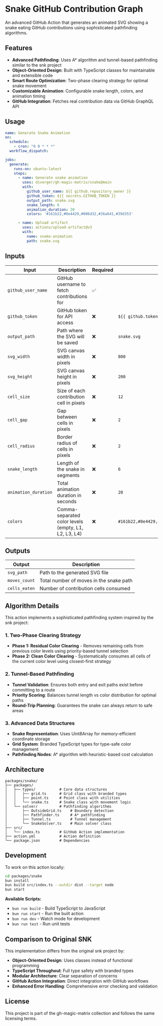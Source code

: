 # Snake GitHub Contribution Graph

An advanced GitHub Action that generates an animated SVG showing a snake eating GitHub contributions using sophisticated pathfinding algorithms.

## Features

- **Advanced Pathfinding**: Uses A* algorithm and tunnel-based pathfinding similar to the snk project
- **Object-Oriented Design**: Built with TypeScript classes for maintainable and extensible code
- **Smart Route Optimization**: Two-phase clearing strategy for optimal snake movement
- **Customizable Animation**: Configurable snake length, colors, and animation timing
- **GitHub Integration**: Fetches real contribution data via GitHub GraphQL API

## Usage

```yaml
name: Generate Snake Animation
on:
  schedule:
    - cron: "0 0 * * *"
  workflow_dispatch:

jobs:
  generate:
    runs-on: ubuntu-latest
    steps:
      - name: Generate snake animation
        uses: diverger/gh-magic-matrix/snake@main
        with:
          github_user_name: ${{ github.repository_owner }}
          github_token: ${{ secrets.GITHUB_TOKEN }}
          output_path: snake.svg
          snake_length: 6
          animation_duration: 20
          colors: '#161b22,#0e4429,#006d32,#26a641,#39d353'

      - name: Upload artifact
        uses: actions/upload-artifact@v3
        with:
          name: snake-animation
          path: snake.svg
```

## Inputs

| Input | Description | Required | Default |
|-------|-------------|----------|---------|
| `github_user_name` | GitHub username to fetch contributions for | ✅ | |
| `github_token` | GitHub token for API access | ❌ | `${{ github.token }}` |
| `output_path` | Path where the SVG will be saved | ❌ | `snake.svg` |
| `svg_width` | SVG canvas width in pixels | ❌ | `800` |
| `svg_height` | SVG canvas height in pixels | ❌ | `200` |
| `cell_size` | Size of each contribution cell in pixels | ❌ | `12` |
| `cell_gap` | Gap between cells in pixels | ❌ | `2` |
| `cell_radius` | Border radius of cells in pixels | ❌ | `2` |
| `snake_length` | Length of the snake in segments | ❌ | `6` |
| `animation_duration` | Total animation duration in seconds | ❌ | `20` |
| `colors` | Comma-separated color levels (empty, L1, L2, L3, L4) | ❌ | `#161b22,#0e4429,#006d32,#26a641,#39d353` |

## Outputs

| Output | Description |
|--------|-------------|
| `svg_path` | Path to the generated SVG file |
| `moves_count` | Total number of moves in the snake path |
| `cells_eaten` | Number of contribution cells consumed |

## Algorithm Details

This action implements a sophisticated pathfinding system inspired by the snk project:

### 1. Two-Phase Clearing Strategy

- **Phase 1: Residual Color Clearing** - Removes remaining cells from previous color levels using priority-based tunnel selection
- **Phase 2: Clean Color Clearing** - Systematically consumes all cells of the current color level using closest-first strategy

### 2. Tunnel-Based Pathfinding

- **Tunnel Validation**: Ensures both entry and exit paths exist before committing to a route
- **Priority Scoring**: Balances tunnel length vs color distribution for optimal paths
- **Round-Trip Planning**: Guarantees the snake can always return to safe areas

### 3. Advanced Data Structures

- **Snake Representation**: Uses Uint8Array for memory-efficient coordinate storage
- **Grid System**: Branded TypeScript types for type-safe color management
- **Pathfinding Nodes**: A* algorithm with heuristic-based cost calculation

## Architecture

```
packages/snake/
├── packages/
│   ├── types/           # Core data structures
│   │   ├── grid.ts      # Grid class with branded types
│   │   ├── point.ts     # Point class with utilities
│   │   └── snake.ts     # Snake class with movement logic
│   └── solver/          # Pathfinding algorithms
│       ├── OutsideGrid.ts    # Boundary detection
│       ├── Pathfinder.ts     # A* pathfinding
│       ├── Tunnel.ts         # Tunnel management
│       └── SnakeSolver.ts    # Main solver class
├── src/
│   └── index.ts         # GitHub Action implementation
├── action.yml           # Action definition
└── package.json         # Dependencies
```

## Development

To work on this action locally:

```bash
cd packages/snake
bun install
bun build src/index.ts --outdir dist --target node
bun start
```

**Available Scripts:**
- `bun run build` - Build TypeScript to JavaScript
- `bun run start` - Run the built action
- `bun run dev` - Watch mode for development
- `bun run test` - Run unit tests

## Comparison to Original SNK

This implementation differs from the original snk project by:

- **Object-Oriented Design**: Uses classes instead of functional programming
- **TypeScript Throughout**: Full type safety with branded types
- **Modular Architecture**: Clear separation of concerns
- **GitHub Action Integration**: Direct integration with GitHub workflows
- **Enhanced Error Handling**: Comprehensive error checking and validation

## License

This project is part of the gh-magic-matrix collection and follows the same licensing terms.